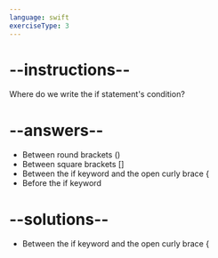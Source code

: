 ```yaml
---
language: swift
exerciseType: 3
---
```


# --instructions--

Where do we write the if statement's condition?

# --answers--

- Between round brackets ()
- Between square brackets []
- Between the if keyword and the open curly brace {
- Before the if keyword

# --solutions--

- Between the if keyword and the open curly brace {
